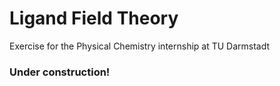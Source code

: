 # Ligand Field Theory
Exercise for the Physical Chemistry internship at TU Darmstadt

### Under construction!
